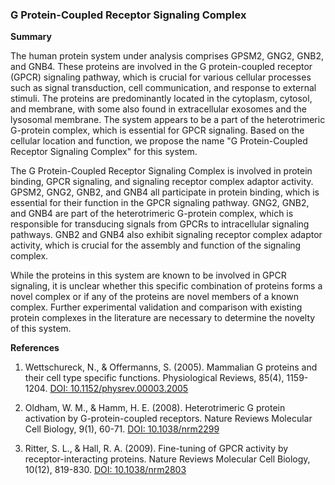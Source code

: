 ### G Protein-Coupled Receptor Signaling Complex

**Summary**

The human protein system under analysis comprises GPSM2, GNG2, GNB2, and GNB4. These proteins are involved in the G protein-coupled receptor (GPCR) signaling pathway, which is crucial for various cellular processes such as signal transduction, cell communication, and response to external stimuli. The proteins are predominantly located in the cytoplasm, cytosol, and membrane, with some also found in extracellular exosomes and the lysosomal membrane. The system appears to be a part of the heterotrimeric G-protein complex, which is essential for GPCR signaling. Based on the cellular location and function, we propose the name "G Protein-Coupled Receptor Signaling Complex" for this system.

The G Protein-Coupled Receptor Signaling Complex is involved in protein binding, GPCR signaling, and signaling receptor complex adaptor activity. GPSM2, GNG2, GNB2, and GNB4 all participate in protein binding, which is essential for their function in the GPCR signaling pathway. GNG2, GNB2, and GNB4 are part of the heterotrimeric G-protein complex, which is responsible for transducing signals from GPCRs to intracellular signaling pathways. GNB2 and GNB4 also exhibit signaling receptor complex adaptor activity, which is crucial for the assembly and function of the signaling complex.

While the proteins in this system are known to be involved in GPCR signaling, it is unclear whether this specific combination of proteins forms a novel complex or if any of the proteins are novel members of a known complex. Further experimental validation and comparison with existing protein complexes in the literature are necessary to determine the novelty of this system.

**References**

1. Wettschureck, N., & Offermanns, S. (2005). Mammalian G proteins and their cell type specific functions. Physiological Reviews, 85(4), 1159-1204. [DOI: 10.1152/physrev.00003.2005](https://doi.org/10.1152/physrev.00003.2005)

2. Oldham, W. M., & Hamm, H. E. (2008). Heterotrimeric G protein activation by G-protein-coupled receptors. Nature Reviews Molecular Cell Biology, 9(1), 60-71. [DOI: 10.1038/nrm2299](https://doi.org/10.1038/nrm2299)

3. Ritter, S. L., & Hall, R. A. (2009). Fine-tuning of GPCR activity by receptor-interacting proteins. Nature Reviews Molecular Cell Biology, 10(12), 819-830. [DOI: 10.1038/nrm2803](https://doi.org/10.1038/nrm2803)